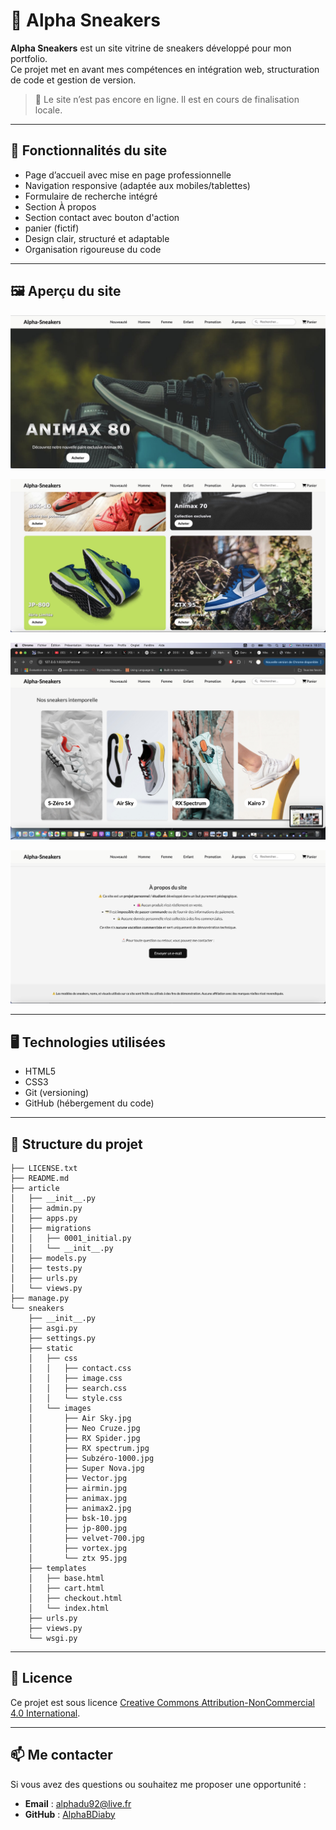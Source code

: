 # 👟 Alpha Sneakers

**Alpha Sneakers** est un site vitrine de sneakers développé pour mon portfolio.  
Ce projet met en avant mes compétences en intégration web, structuration de code et gestion de version.

> 🛑 Le site n’est pas encore en ligne. Il est en cours de finalisation locale.

---

## 📄 Fonctionnalités du site

- Page d’accueil avec mise en page professionnelle  
- Navigation responsive (adaptée aux mobiles/tablettes)  
- Formulaire de recherche intégré  
- Section À propos  
- Section contact avec bouton d'action  
- panier (fictif)  
- Design clair, structuré et adaptable  
- Organisation rigoureuse du code  

---

## 🖼 Aperçu du site

![Aperçu du site](sneakers/site-web/Alpha-sneakers.jpg)

![Aperçu du site](sneakers/site-web/Catalogue.jpg)

![Aperçu du site](sneakers/site-web/Collection.jpg)

![Aperçu du site](sneakers/site-web/A_propos.jpg)

---
## 🖥️ Technologies utilisées

- HTML5  
- CSS3  
- Git (versioning)  
- GitHub (hébergement du code)  

---

## 📁 Structure du projet

```text
├── LICENSE.txt
├── README.md
├── article
│   ├── __init__.py
│   ├── admin.py
│   ├── apps.py
│   ├── migrations
│   │   ├── 0001_initial.py
│   │   └── __init__.py
│   ├── models.py
│   ├── tests.py
│   ├── urls.py
│   └── views.py
├── manage.py
└── sneakers
    ├── __init__.py
    ├── asgi.py
    ├── settings.py
    ├── static
    │   ├── css
    │   │   ├── contact.css
    │   │   ├── image.css
    │   │   ├── search.css
    │   │   └── style.css
    │   └── images
    │       ├── Air Sky.jpg
    │       ├── Neo Cruze.jpg
    │       ├── RX Spider.jpg
    │       ├── RX spectrum.jpg
    │       ├── Subzéro-1000.jpg
    │       ├── Super Nova.jpg
    │       ├── Vector.jpg
    │       ├── airmin.jpg
    │       ├── animax.jpg
    │       ├── animax2.jpg
    │       ├── bsk-10.jpg
    │       ├── jp-800.jpg
    │       ├── velvet-700.jpg
    │       ├── vortex.jpg
    │       └── ztx 95.jpg
    ├── templates
    │   ├── base.html
    │   ├── cart.html
    │   ├── checkout.html
    │   └── index.html
    ├── urls.py
    ├── views.py
    └── wsgi.py
```
---

## 📜 Licence

Ce projet est sous licence [Creative Commons Attribution-NonCommercial 4.0 International](LICENSE.txt).

---

## 📫 Me contacter

Si vous avez des questions ou souhaitez me proposer une opportunité :

- **Email** : alphadu92@live.fr  
- **GitHub** : [AlphaBDiaby](https://github.com/AlphaBDiaby)